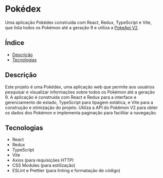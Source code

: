 # Pokédex 

Uma aplicação Pokédex construída com React, Redux, TypeScript e Vite, que lista todos os Pokémon até a geração 9 e utiliza a [PokeApi V2]([https://pokeapi.co/](https://pokeapi.co/docs/v2)).
## Índice

- [Descrição](#descrição)
- [Tecnologias](#tecnologias)

## Descrição

Este projeto é uma Pokédex, uma aplicação web que permite aos usuários pesquisar e visualizar informações sobre todos os Pokémon até a geração 9. A aplicação é construída com React e Redux para a interface e gerenciamento de estado, TypeScript para tipagem estática, e Vite para a construção e otimização do projeto. Utiliza a API do Pokémon V2 para obter os dados dos Pokémon e implementa paginação para facilitar a navegação.

## Tecnologias

- React
- Redux
- TypeScript
- Vite
- Axios (para requisições HTTP)
- CSS Modules (para estilização)
- ESLint e Prettier (para linting e formatação de código)




